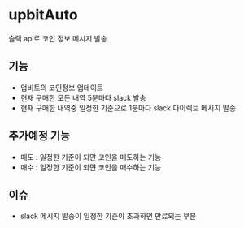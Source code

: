 # upbitAuto
슬랙 api로 코인 정보 메시지 발송

## 기능
 - 업비트의 코인정보 업데이트
 - 현재 구매한 모든 내역 5분마다 slack 발송
 - 현재 구매한 내역중 일정한 기준으로 1분마다 slack 다이렉트 메시지 발송

## 추가예정 기능
 - 매도 : 일정한 기준이 되먄 코인을 매도하는 기능
 - 매수 : 일정한 기준이 되먄 코인을 매수하는 기능

## 이슈
 - slack 메시지 발송이 일정한 기준이 초과하면 만료되는 부분
